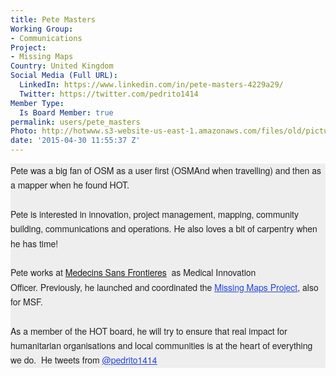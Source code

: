 ```yaml
---
title: Pete Masters
Working Group:
- Communications
Project:
- Missing Maps
Country: United Kingdom
Social Media (Full URL):
  LinkedIn: https://www.linkedin.com/in/pete-masters-4229a29/
  Twitter: https://twitter.com/pedrito1414
Member Type:
  Is Board Member: true
permalink: users/pete_masters
Photo: http://hotwww.s3-website-us-east-1.amazonaws.com/files/old/pictures/picture-258-1433935659.jpg
date: '2015-04-30 11:55:37 Z'
---
```

<p style="box-sizing: border-box; margin: 0px; padding: 0px; border: 0px; font-size: 14px; color: #222222; font-family: 'Helvetica Neue', Arial, sans-serif; line-height: 23.3323993682861px; background-color: #eeeeee;">Pete was a big fan of OSM as a user first (OSMAnd when travelling) and then as a mapper when he found HOT.</p><p style="box-sizing: border-box; margin: 0px; padding: 0px; border: 0px; font-size: 14px; color: #222222; font-family: 'Helvetica Neue', Arial, sans-serif; line-height: 23.3323993682861px; background-color: #eeeeee;">&nbsp;</p><p style="box-sizing: border-box; margin: 0px; padding: 0px; border: 0px; font-size: 14px; color: #222222; font-family: 'Helvetica Neue', Arial, sans-serif; line-height: 23.3323993682861px; background-color: #eeeeee;">Pete is interested in innovation, project management, mapping, community building, communications and operations. He also loves a bit of carpentry when he has time!</p><p style="box-sizing: border-box; margin: 0px; padding: 0px; border: 0px; font-size: 14px; color: #222222; font-family: 'Helvetica Neue', Arial, sans-serif; line-height: 23.3323993682861px; background-color: #eeeeee;">&nbsp;</p><p style="box-sizing: border-box; margin: 0px; padding: 0px; border: 0px; font-size: 14px; color: #222222; font-family: 'Helvetica Neue', Arial, sans-serif; line-height: 23.3323993682861px; background-color: #eeeeee;">Pete works&nbsp;<span style="font-size: 14px; font-style: normal; font-variant-ligatures: normal; font-variant-caps: normal; font-weight: normal; font-family: 'Helvetica Neue', Arial, sans-serif;">at&nbsp;</span><a style="font-size: 14px; font-style: normal; font-variant-ligatures: normal; font-variant-caps: normal; font-weight: normal; font-family: 'Helvetica Neue', Arial, sans-serif;" href="https://www.msf.org.uk/">Medecins Sans Frontieres</a><span style="font-size: 14px; font-style: normal; font-variant-ligatures: normal; font-variant-caps: normal; font-weight: normal; font-family: 'Helvetica Neue', Arial, sans-serif;">&nbsp; as Medical Innovation Officer.&nbsp;</span><span style="font-family: 'Helvetica Neue', Arial, sans-serif; font-size: 14px;">Previously, he launched and coordinated the&nbsp;</span><a style="box-sizing: border-box; color: #2244dd; -webkit-appearance: none; outline: 0px;" href="http://wiki.openstreetmap.org/wiki/Missing_Maps_Project" rel="nofollow">Missing Maps Project</a>, also for MSF.<span style="font-family: 'Helvetica Neue', Arial, sans-serif; font-size: 14px;"><br></span></p><p style="box-sizing: border-box; margin: 0px; padding: 0px; border: 0px; font-size: 14px; color: #222222; font-family: 'Helvetica Neue', Arial, sans-serif; line-height: 23.3323993682861px; background-color: #eeeeee;">&nbsp;</p><p style="box-sizing: border-box; margin: 0px; padding: 0px; border: 0px; font-size: 14px; color: #222222; font-family: 'Helvetica Neue', Arial, sans-serif; line-height: 23.3323993682861px; background-color: #eeeeee;">As a member of the HOT board, he will try to ensure that real impact for humanitarian organisations and local communities is at the heart of everything we do. &nbsp;He tweets from&nbsp;<a style="box-sizing: border-box; color: #2244dd; -webkit-appearance: none; outline: 0px;" href="http://www.twitter.com/pedrito1414" rel="nofollow">@pedrito1414</a></p>
